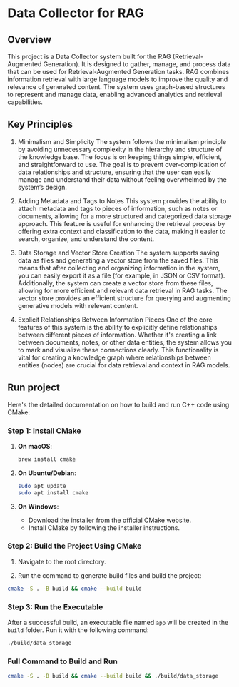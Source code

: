 # Data Collector for RAG

## Overview

This project is a Data Collector system built for the RAG (Retrieval-Augmented Generation). It is designed to gather, manage, and process data that can be used for Retrieval-Augmented Generation tasks.
RAG combines information retrieval with large language models to improve the quality and relevance of generated content.
The system uses graph-based structures to represent and manage data, enabling advanced analytics and retrieval capabilities.

## Key Principles

1. Minimalism and Simplicity
   The system follows the minimalism principle by avoiding unnecessary complexity in the hierarchy and structure of the knowledge base. The focus is on keeping things simple, efficient, and straightforward to use. The goal is to prevent over-complication of data relationships and structure, ensuring that the user can easily manage and understand their data without feeling overwhelmed by the system’s design.

2. Adding Metadata and Tags to Notes
   This system provides the ability to attach metadata and tags to pieces of information, such as notes or documents, allowing for a more structured and categorized data storage approach. This feature is useful for enhancing the retrieval process by offering extra context and classification to the data, making it easier to search, organize, and understand the content.

3. Data Storage and Vector Store Creation
   The system supports saving data as files and generating a vector store from the saved files. This means that after collecting and organizing information in the system, you can easily export it as a file (for example, in JSON or CSV format). Additionally, the system can create a vector store from these files, allowing for more efficient and relevant data retrieval in RAG tasks. The vector store provides an efficient structure for querying and augmenting generative models with relevant content.

4. Explicit Relationships Between Information Pieces
   One of the core features of this system is the ability to explicitly define relationships between different pieces of information. Whether it's creating a link between documents, notes, or other data entities, the system allows you to mark and visualize these connections clearly. This functionality is vital for creating a knowledge graph where relationships between entities (nodes) are crucial for data retrieval and context in RAG models.

## Run project

Here's the detailed documentation on how to build and run C++ code using CMake:

### Step 1: Install CMake

1. **On macOS**:

    ```sh
    brew install cmake
    ```

2. **On Ubuntu/Debian**:

    ```sh
    sudo apt update
    sudo apt install cmake
    ```

3. **On Windows**:
   - Download the installer from the official CMake website.
   - Install CMake by following the installer instructions.

### Step 2: Build the Project Using CMake

1. Navigate to the root directory.

2. Run the command to generate build files and build the project:

 ```bash
 cmake -S . -B build && cmake --build build
 ```

### Step 3: Run the Executable

After a successful build, an executable file named `app` will be created in the `build` folder. Run it with the following command:

```bash
./build/data_storage
```

### Full Command to Build and Run

```bash
cmake -S . -B build && cmake --build build && ./build/data_storage
```
